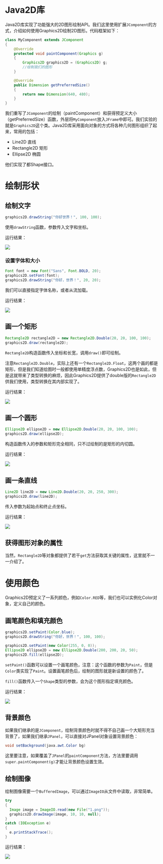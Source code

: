 # Java2D库

Java2D库实现了功能强大的2D图形绘制API。我们这里使用扩展`JComponent`的方式，介绍如何使用Graphics2D绘制2D图形。代码框架如下：

```java
class MyComponent extends JComponent
{
	@Override
	protected void paintComponent(Graphics g)
	{
		Graphics2D graphics2D = (Graphics2D) g;
		//绘制我们的图形
	}

	@Override
	public Dimension getPreferredSize()
	{
		return new Dimension(640, 480);
	}
}
```

我们重写了`JComponent`的绘制（paintComponent）和获得预定义大小（getPreferredSize）函数，外层将`MyComponent`放入`JFrame`中即可。我们实验的就是`Graphics2D`这个类。Java2D库采用面向对象的方式将各种几何图形组织了起来，常用的包括：

* Line2D 直线
* Rectangle2D 矩形
* Ellipse2D 椭圆

他们实现了都Shape接口。

# 绘制形状

## 绘制文字

```java
graphics2D.drawString("你好世界！", 100, 100);
```

使用`drawString`函数，参数传入文字和坐标。

运行结果：

![](res/4.png)

### 设置字体和大小

```java
Font font = new Font("Sans", Font.BOLD, 20);
graphics2D.setFont(font);
graphics2D.drawString("你好，世界！", 20, 20);
```

我们可以直接指定字体名称，或者从流加载。

运行结果：

![](res/6.png)

## 画一个矩形

```java
Rectangle2D rectangle2D = new Rectangle2D.Double(20, 20, 100, 100);
graphics2D.draw(rectangle2D);
```

`Rectangle2D`构造函数传入坐标和长宽，调用`draw()`即可绘制。

注意`Rectangle2D.Double`，实际上还有一个`Rectangle2D.Float`，这两个画的都是矩形，但是我们知道绘图时一般都使用单精度浮点数，Graphics2D也是如此，但是这就带来了类型转换的麻烦，因此Graphics2D提供了double版的`Rectangle2D`供我们使用，类型转换在其内部实现了。

运行结果：

![](res/1.png)

## 画一个圆形

```java
Ellipse2D ellipse2D = new Ellipse2D.Double(20, 20, 100, 100);
graphics2D.draw(ellipse2D);
```

构造函数传入的参数和矩形完全相同，只不过绘制的是矩形的内切圆。

运行结果：

![](res/2.png)

## 画一条直线

```java
Line2D line2D = new Line2D.Double(20, 20, 250, 300);
graphics2D.draw(line2D);
```

传入参数为起始点和终止点坐标。

运行结果：

![](res/3.png)

## 获得图形对象的属性

当然，`Rectangle2D`等对象都提供了若干`get`方法获取其关键的属性，这里就不一一介绍了。

# 使用颜色

Graphics2D预定义了一系列颜色，例如`Color.RED`等，我们也可以实例化Color对象，定义自己的颜色。

## 画笔颜色和填充颜色

```java
graphics2D.setPaint(Color.blue);
graphics2D.drawString("你好，世界！", 100, 100);

graphics2D.setPaint(new Color(255, 0, 0));
Ellipse2D ellipse2D = new Ellipse2D.Double(200, 200, 20, 50);
graphics2D.fill(ellipse2D);
```

`setPaint()`函数可以设置一个画笔颜色，注意：这个函数的参数为`Paint`，但是`Color`类实现了`Paint`。设置画笔颜色后，绘制的图形就是新设置的颜色了。

`fill()`函数传入一个`Shape`类型的参数，会为这个图形指定填充颜色。

运行结果：

![](res/5.png)

## 背景颜色

如果我们继承的是`JComponent`，绘制背景颜色时就不得不自己画一个大矩形充当背景了，如果我们继承`JPanel`，可以直接对JPanel对象设置背景颜色：

```java
void setBackground(java.awt.Color bg)
```

这里要注意，如果覆盖了`JPanel`的`paintComponent`方法，方法里要调用`super.paintComponent(g)`才能让背景颜色设置生效。

## 绘制图像

绘制图像需要一个`BufferedImage`，可以通过`ImageIO`从文件中读取，非常简单。

```java
try
{
  Image image = ImageIO.read(new File("1.png"));
  graphics2D.drawImage(image, 10, 10, null);
}
catch (IOException e)
{
  e.printStackTrace();
}
```

运行结果：

![](res/7.png)
